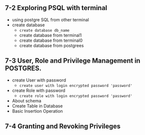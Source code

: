 ## 7-2 Exploring PSQL with terminal

- using postgre SQL from other terminal
- create database
  - `create database db_name`
  - create database from terminal1
  - create database from terminal0
  - create database from postgrees

## 7-3 User, Role and Privilege Management in POSTGRES.

- create User with password
  - `create user with login encrypted password 'password'`
- create Role with password
  - `create role with login encrypted password 'password'`
- About schema
- Create Table in Database
- Basic Insertion Operation

## 7-4 Granting and Revoking Privileges
